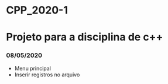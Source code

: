 # CPP_2020-1


# Projeto para a disciplina de c++  

<h3>08/05/2020</h3>
<ul>
  <li>Menu principal</li>
  <li>Inserir registros no arquivo</li>
</ul>

